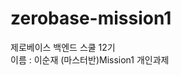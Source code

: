 <h1>zerobase-mission1</h1>
<span>제로베이스 백엔드 스쿨 12기</span>
<br>
<span>이름 : 이순재</span>
<span>(마스터반)Mission1 개인과제</span>